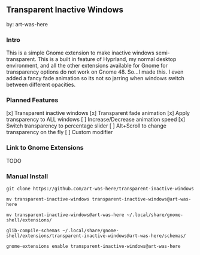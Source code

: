 ## Transparent Inactive Windows
by: art-was-here

### Intro

This is a simple Gnome extension to make inactive windows semi-transparent. This is a built in feature of Hyprland, my normal desktop environment, and all the other extensions available for Gnome for transparency options do not work on Gnome 48. So...I made this. I even added a fancy fade animation so its not so jarring when windows switch between different opacities.

### Planned Features

[x] Transparent inactive windows
[x] Transparent fade animation
[x] Apply transparency to ALL windows
[ ] Increase/Decrease animation speed
[x] Switch transparency to percentage slider
[ ] Alt+Scroll to change transparency on the fly
[ ] Custom modifier

### Link to Gnome Extensions
TODO

### Manual Install

`git clone https://github.com/art-was-here/transparent-inactive-windows`

`mv transparent-inactive-windows transparent-inactive-windows@art-was-here`

`mv transparent-inactive-windows@art-was-here ~/.local/share/gnome-shell/extensions/`

`glib-compile-schemas ~/.local/share/gnome-shell/extensions/transparent-inactive-windows@art-was-here/schemas/`

`gnome-extensions enable transparent-inactive-windows@art-was-here`
